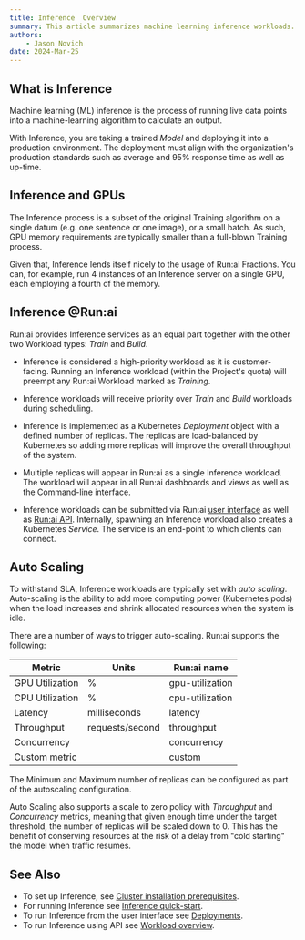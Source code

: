 ```yaml
---
title: Inference  Overview 
summary: This article summarizes machine learning inference workloads.
authors:
    - Jason Novich
date: 2024-Mar-25
---
```


## What is Inference

Machine learning (ML) inference is the process of running live data points into a machine-learning algorithm to calculate an output.

With Inference, you are taking a trained *Model* and deploying it into a production environment. The deployment must align with the organization's production standards such as average and 95% response time as well as up-time.

## Inference and GPUs

The Inference process is a subset of the original Training algorithm on a single datum (e.g. one sentence or one image), or a small batch. As such, GPU memory requirements are typically smaller than a full-blown Training process.

Given that, Inference lends itself nicely to the usage of Run:ai Fractions. You can, for example, run 4 instances of an Inference server on a single GPU, each employing a fourth of the memory.

## Inference @Run:ai

Run:ai provides Inference services as an equal part together with the other two Workload types: *Train* and *Build*.

* Inference is considered a high-priority workload as it is customer-facing. Running an Inference workload (within the Project's quota) will preempt any Run:ai Workload marked as *Training*.

* Inference workloads will receive priority over *Train* and *Build* workloads during scheduling.

* Inference is implemented as a Kubernetes *Deployment* object with a defined number of replicas. The replicas are load-balanced by Kubernetes so adding more replicas will improve the overall throughput of the system.

* Multiple replicas will appear in Run:ai as a single Inference workload. The workload will appear in all Run:ai dashboards and views as well as the Command-line interface.

* Inference workloads can be submitted via Run:ai [user interface](../admin-ui-setup/deployments.md) as well as [Run:ai API](../../developer/cluster-api/workload-overview-dev.md). Internally, spawning an Inference workload also creates a Kubernetes *Service*. The service is an end-point to which clients can connect.

## Auto Scaling

To withstand SLA, Inference workloads are typically set with *auto scaling*. Auto-scaling is the ability to add more computing power (Kubernetes pods) when the load increases and shrink allocated resources when the system is idle.

There are a number of ways to trigger auto-scaling. Run:ai supports the following:

| Metric          | Units        |   Run:ai name   |
|-----------------|--------------|-----------------|
| GPU Utilization |   %          | gpu-utilization |
| CPU Utilization |   %          | cpu-utilization |
| Latency         | milliseconds | latency         |
| Throughput      | requests/second | throughput |
| Concurrency     |              |    concurrency  |
| Custom metric   |              |    custom       |

The Minimum and Maximum number of replicas can be configured as part of the autoscaling configuration.

Auto Scaling also supports a scale to zero policy with *Throughput* and *Concurrency* metrics, meaning that given enough time under the target threshold, the number of replicas will be scaled down to 0.
This has the benefit of conserving resources at the risk of a delay from "cold starting" the model when traffic resumes.

## See Also

* To set up Inference, see [Cluster installation prerequisites](../runai-setup/cluster-setup/cluster-prerequisites.md#inference).
* For running Inference see [Inference quick-start](../../Researcher/Walkthroughs/quickstart-inference.md).
* To run Inference from the user interface see [Deployments](../admin-ui-setup/deployments.md).
* To run Inference using API see [Workload overview](../../developer/cluster-api/workload-overview-dev.md).
